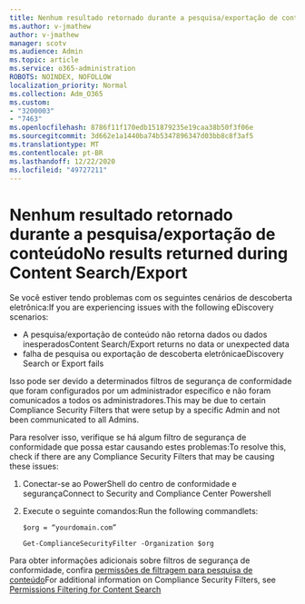 ```yaml
---
title: Nenhum resultado retornado durante a pesquisa/exportação de conteúdo
ms.author: v-jmathew
author: v-jmathew
manager: scotv
ms.audience: Admin
ms.topic: article
ms.service: o365-administration
ROBOTS: NOINDEX, NOFOLLOW
localization_priority: Normal
ms.collection: Adm_O365
ms.custom:
- "3200003"
- "7463"
ms.openlocfilehash: 8786f11f170edb151879235e19caa38b50f3f06e
ms.sourcegitcommit: 3d662e1a1440ba74b5347896347d03bb8c8f3af5
ms.translationtype: MT
ms.contentlocale: pt-BR
ms.lasthandoff: 12/22/2020
ms.locfileid: "49727211"
---
```

# <a name="no-results-returned-during-content-searchexport"></a><span data-ttu-id="b43b2-102">Nenhum resultado retornado durante a pesquisa/exportação de conteúdo</span><span class="sxs-lookup"><span data-stu-id="b43b2-102">No results returned during Content Search/Export</span></span>

<span data-ttu-id="b43b2-103">Se você estiver tendo problemas com os seguintes cenários de descoberta eletrônica:</span><span class="sxs-lookup"><span data-stu-id="b43b2-103">If you are experiencing issues with the following eDiscovery scenarios:</span></span>

- <span data-ttu-id="b43b2-104">A pesquisa/exportação de conteúdo não retorna dados ou dados inesperados</span><span class="sxs-lookup"><span data-stu-id="b43b2-104">Content Search/Export returns no data or unexpected data</span></span>
- <span data-ttu-id="b43b2-105">falha de pesquisa ou exportação de descoberta eletrônica</span><span class="sxs-lookup"><span data-stu-id="b43b2-105">eDiscovery Search or Export fails</span></span>

<span data-ttu-id="b43b2-106">Isso pode ser devido a determinados filtros de segurança de conformidade que foram configurados por um administrador específico e não foram comunicados a todos os administradores.</span><span class="sxs-lookup"><span data-stu-id="b43b2-106">This may be due to certain Compliance Security Filters that were setup by a specific Admin and not been communicated to all Admins.</span></span>

<span data-ttu-id="b43b2-107">Para resolver isso, verifique se há algum filtro de segurança de conformidade que possa estar causando estes problemas:</span><span class="sxs-lookup"><span data-stu-id="b43b2-107">To resolve this, check if there are any Compliance Security Filters that may be causing these issues:</span></span>

1. <span data-ttu-id="b43b2-108">Conectar-se ao PowerShell do centro de conformidade e segurança</span><span class="sxs-lookup"><span data-stu-id="b43b2-108">Connect to Security and Compliance Center Powershell</span></span>
2. <span data-ttu-id="b43b2-109">Execute o seguinte comandos:</span><span class="sxs-lookup"><span data-stu-id="b43b2-109">Run the following commandlets:</span></span>

    `$org = “yourdomain.com”`

    `Get-ComplianceSecurityFilter -Organization $org`

<span data-ttu-id="b43b2-110">Para obter informações adicionais sobre filtros de segurança de conformidade, confira [permissões de filtragem para pesquisa de conteúdo](https://docs.microsoft.com/microsoft-365/compliance/permissions-filtering-for-content-search)</span><span class="sxs-lookup"><span data-stu-id="b43b2-110">For additional information on Compliance Security Filters, see [Permissions Filtering for Content Search](https://docs.microsoft.com/microsoft-365/compliance/permissions-filtering-for-content-search)</span></span>
